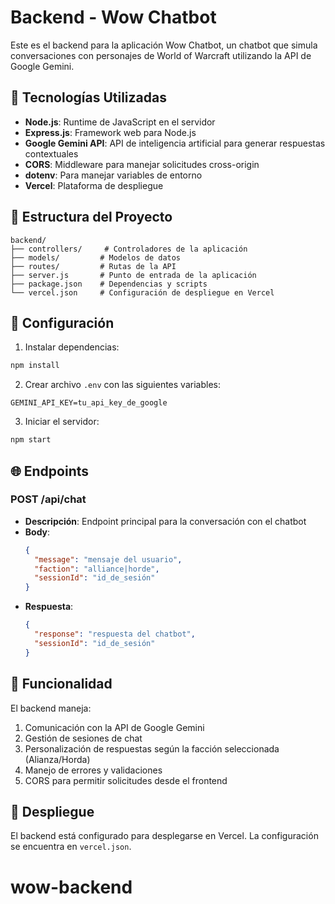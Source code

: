 # Backend - Wow Chatbot

Este es el backend para la aplicación Wow Chatbot, un chatbot que simula conversaciones con personajes de World of Warcraft utilizando la API de Google Gemini.

## 🚀 Tecnologías Utilizadas

- **Node.js**: Runtime de JavaScript en el servidor
- **Express.js**: Framework web para Node.js
- **Google Gemini API**: API de inteligencia artificial para generar respuestas contextuales
- **CORS**: Middleware para manejar solicitudes cross-origin
- **dotenv**: Para manejar variables de entorno
- **Vercel**: Plataforma de despliegue

## 📁 Estructura del Proyecto

```
backend/
├── controllers/     # Controladores de la aplicación
├── models/         # Modelos de datos
├── routes/         # Rutas de la API
├── server.js       # Punto de entrada de la aplicación
├── package.json    # Dependencias y scripts
└── vercel.json     # Configuración de despliegue en Vercel
```

## 🔧 Configuración

1. Instalar dependencias:
```bash
npm install
```

2. Crear archivo `.env` con las siguientes variables:
```
GEMINI_API_KEY=tu_api_key_de_google
```

3. Iniciar el servidor:
```bash
npm start
```

## 🌐 Endpoints

### POST /api/chat
- **Descripción**: Endpoint principal para la conversación con el chatbot
- **Body**:
  ```json
  {
    "message": "mensaje del usuario",
    "faction": "alliance|horde",
    "sessionId": "id_de_sesión"
  }
  ```
- **Respuesta**:
  ```json
  {
    "response": "respuesta del chatbot",
    "sessionId": "id_de_sesión"
  }
  ```

## 🤖 Funcionalidad

El backend maneja:
1. Comunicación con la API de Google Gemini
2. Gestión de sesiones de chat
3. Personalización de respuestas según la facción seleccionada (Alianza/Horda)
4. Manejo de errores y validaciones
5. CORS para permitir solicitudes desde el frontend

## 🚀 Despliegue

El backend está configurado para desplegarse en Vercel. La configuración se encuentra en `vercel.json`.

# wow-backend
